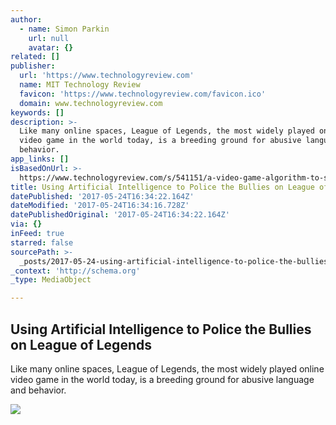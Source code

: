 ```yaml
---
author:
  - name: Simon Parkin
    url: null
    avatar: {}
related: []
publisher:
  url: 'https://www.technologyreview.com'
  name: MIT Technology Review
  favicon: 'https://www.technologyreview.com/favicon.ico'
  domain: www.technologyreview.com
keywords: []
description: >-
  Like many online spaces, League of Legends, the most widely played online
  video game in the world today, is a breeding ground for abusive language and
  behavior.
app_links: []
isBasedOnUrl: >-
  https://www.technologyreview.com/s/541151/a-video-game-algorithm-to-solve-online-abuse/
title: Using Artificial Intelligence to Police the Bullies on League of Legends
datePublished: '2017-05-24T16:34:22.164Z'
dateModified: '2017-05-24T16:34:16.728Z'
datePublishedOriginal: '2017-05-24T16:34:22.164Z'
via: {}
inFeed: true
starred: false
sourcePath: >-
  _posts/2017-05-24-using-artificial-intelligence-to-police-the-bullies-on-leagu.md
_context: 'http://schema.org'
_type: MediaObject

---
```

<article style=""><h1>Using Artificial Intelligence to Police the Bullies on League of Legends</h1><p>Like many online spaces, League of Legends, the most widely played online video game in the world today, is a breeding ground for abusive language and behavior.</p><img src="https://d267cvn3rvuq91.cloudfront.net/i/images/AI_Policing_Gamesx392.jpg?sw=1200" /></article>